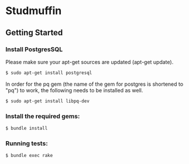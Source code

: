 Studmuffin
==========

Getting Started
---------------

### Install PostgresSQL
Please make sure your apt-get sources are updated (apt-get update).

``` sh
$ sudo apt-get install postgresql
```

In order for the pq gem (the name of the gem for postgres is shortened to "pq") to work, the following needs to be installed as well.

``` sh
$ sudo apt-get install libpq-dev
```

### Install the required gems:

``` sh
$ bundle install
```

### Running tests:

```sh
$ bundle exec rake
```
